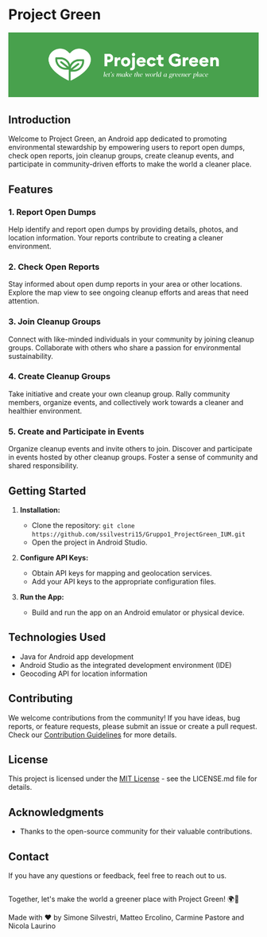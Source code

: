 # Project Green

![Project Green Logo](https://github.com/ssilvestri15/Gruppo1_ProjectGreen_IUM/blob/master/project-green-logo.png)

## Introduction

Welcome to Project Green, an Android app dedicated to promoting environmental stewardship by empowering users to report open dumps, check open reports, join cleanup groups, create cleanup events, and participate in community-driven efforts to make the world a cleaner place.

## Features

### 1. Report Open Dumps

Help identify and report open dumps by providing details, photos, and location information. Your reports contribute to creating a cleaner environment.

### 2. Check Open Reports

Stay informed about open dump reports in your area or other locations. Explore the map view to see ongoing cleanup efforts and areas that need attention.

### 3. Join Cleanup Groups

Connect with like-minded individuals in your community by joining cleanup groups. Collaborate with others who share a passion for environmental sustainability.

### 4. Create Cleanup Groups

Take initiative and create your own cleanup group. Rally community members, organize events, and collectively work towards a cleaner and healthier environment.

### 5. Create and Participate in Events

Organize cleanup events and invite others to join. Discover and participate in events hosted by other cleanup groups. Foster a sense of community and shared responsibility.

## Getting Started

1. **Installation:**
   - Clone the repository: `git clone https://github.com/ssilvestri15/Gruppo1_ProjectGreen_IUM.git`
   - Open the project in Android Studio.

2. **Configure API Keys:**
   - Obtain API keys for mapping and geolocation services.
   - Add your API keys to the appropriate configuration files.

3. **Run the App:**
   - Build and run the app on an Android emulator or physical device.

## Technologies Used

- Java for Android app development
- Android Studio as the integrated development environment (IDE)
- Geocoding API for location information

## Contributing

We welcome contributions from the community! If you have ideas, bug reports, or feature requests, please submit an issue or create a pull request. Check our [Contribution Guidelines](CONTRIBUTING.md) for more details.

## License

This project is licensed under the [MIT License](LICENSE.md) - see the LICENSE.md file for details.

## Acknowledgments

- Thanks to the open-source community for their valuable contributions.

## Contact

If you have any questions or feedback, feel free to reach out to us.

## 
Together, let's make the world a greener place with Project Green! 🌍💚

Made with ❤️ by Simone Silvestri, Matteo Ercolino, Carmine Pastore and Nicola Laurino

